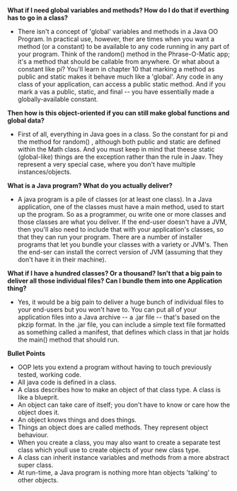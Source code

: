 **What if I need global variables and methods? How do I do that if everthing has to go in a class?**

- There isn't a concept of 'global' variables and methods in a Java OO Program. In practical use, however, ther are times when you want a method (or a constant) to be available to any code running in any part of your program. Think of the random() method in the Phrase-O-Matic app; it's a method that should be callable from anywhere. Or what about a constant like pi? You'll learn in chapter 10 that marking a method as public and static makes it behave much like a 'global'. Any code in any class of your application, can access a public static method. And if you mark a vas a public, static, and final -- you have essentially made a globally-available constant.

**Then how is this object-oriented if you can still make global functions and global data?**

- First of all, everything in Java goes in a class. So the constant for pi and the method for random() , although both public and static are defined within the Math class. And you must keep in mind that theese static (global-like) things are the exception rather than the rule in Jaav. They represent a very special case, where you don't have multiple instances/objects.

**What is a Java program? What do you actually deliver?**

- A java program is a pile of classes (or at least one class). In a Java application, one of the classes must have a main method, used to start up the program. So as a programmer, ou write one or more classes and those classes are what you deliver. If the end-user doesn't have a JVM, then you'll also need to include that with your application's classes, so that they can run your program. There are a number of installer programs that let you bundle your classes with a variety or JVM's. Then the end-ser can install the correct version of JVM (assuming that they don't have it in their machine).

**What if I have a hundred classes? Or a thousand? Isn't that a big pain to deliver all those individual files? Can I bundle them into one Application thing?**

- Yes, it would be a big pain to deliver a huge bunch of individual files to your end-users but you won't have to. You can put all of your application files into a Java archive -- a .jar file -- that's based on the pkzip format. In the .jar file, you can include a simple text file formatted as something called a manifest, that defines which class in that jar holds the main() method that should run.

**Bullet Points**

- OOP lets you extend a program without having to touch previously tested, working code.
- All java code is defined in a class.
- A class describes how to make an object of that class type. A class is like a blueprit.
- An object can take care of itself; you don't have to know or care how the object does it.
- An object knows things and does things.
- Things an object does are called methods. They represent object behaviour.
- When you create a class, you may also want to create a separate test class which youll use to create objects of your new class type.
- A class can inherit instance variables and methods from a more abstract super class. 
- At run-time, a Java program is nothing more htan objects 'talking' to other objects.